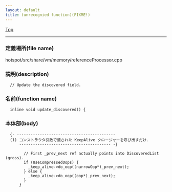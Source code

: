 ```yaml
---
layout: default
title: (unrecognied function)(FIXME!)
---
```

[Top](../index.html)

--- 
### 定義場所(file name)
hotspot/src/share/vm/memory/referenceProcessor.cpp
### 説明(description)

```
  // Update the discovered field.
```

### 名前(function name)
```
  inline void update_discovered() {
```

### 本体部(body)
```
  {- -------------------------------------------
  (1) コンストラクタ引数で渡された KeepAlive クロージャーを呼び出すだけ.
      ---------------------------------------- -}

	    // First _prev_next ref actually points into DiscoveredList (gross).
	    if (UseCompressedOops) {
	      _keep_alive->do_oop((narrowOop*)_prev_next);
	    } else {
	      _keep_alive->do_oop((oop*)_prev_next);
	    }
	  }
	
```


